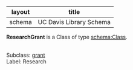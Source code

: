 | layout| title |
| ------------- |:-------------:|
| schema     | UC Davis Library Schema    |

**ResearchGrant** is a Class of type [schema:Class](http://schema.org/Class). <br /> 
 <br /> 

Subclass: [grant](http://schema.library.ucdavis.edu/grant)<br /> Label: Research<br /> 

